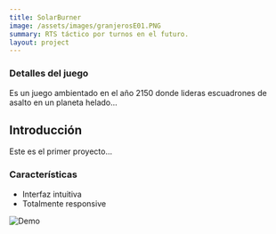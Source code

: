 ```yaml
---
title: SolarBurner
image: /assets/images/granjerosE01.PNG
summary: RTS táctico por turnos en el futuro.
layout: project
---
```


### Detalles del juego

Es un juego ambientado en el año 2150 donde lideras escuadrones de asalto en un planeta helado...
## Introducción

Este es el primer proyecto...

### Características

- Interfaz intuitiva
- Totalmente responsive

![Demo](https://link-a-tu-demo.com/demo.gif)

